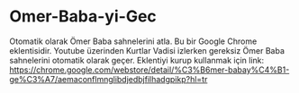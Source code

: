 # Omer-Baba-yi-Gec
Otomatik olarak Ömer Baba sahnelerini atla.
Bu bir Google Chrome eklentisidir.
Youtube üzerinden Kurtlar Vadisi izlerken gereksiz Ömer Baba sahnelerini otomatik olarak geçer.
Eklentiyi kurup kullanmak için link: https://chrome.google.com/webstore/detail/%C3%B6mer-babay%C4%B1-ge%C3%A7/aemaconflmnglibdjedbjfilhadgpikp?hl=tr

